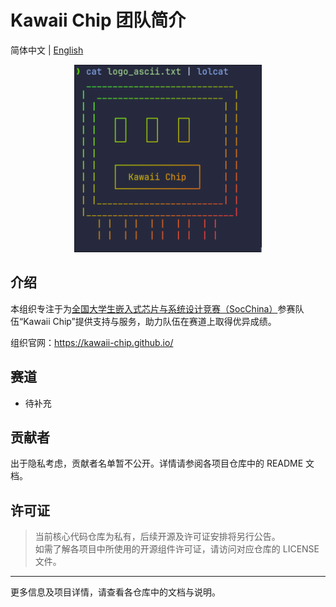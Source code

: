 # Kawaii Chip 团队简介

<!-- language switcher -->
<p align="top-left">
  简体中文 | 
  <a href="README.en_US.md">English</a>
</p>

<!-- logo -->
<p align="center">
  <img src="../assets/logo.png" alt="logo" width="300" />
</p>

## 介绍

本组织专注于为[全国大学生嵌入式芯片与系统设计竞赛（SocChina）](http://www.socchina.net/)参赛队伍“Kawaii Chip”提供支持与服务，助力队伍在赛道上取得优异成绩。

组织官网：https://kawaii-chip.github.io/

## 赛道

- 待补充

## 贡献者

出于隐私考虑，贡献者名单暂不公开。详情请参阅各项目仓库中的 README 文档。

## 许可证

> 当前核心代码仓库为私有，后续开源及许可证安排将另行公告。  
> 如需了解各项目中所使用的开源组件许可证，请访问对应仓库的 LICENSE 文件。

---

更多信息及项目详情，请查看各仓库中的文档与说明。
